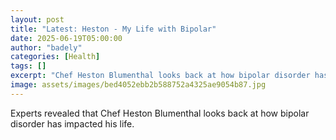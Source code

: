 ```yaml
---
layout: post
title: "Latest: Heston - My Life with Bipolar"
date: 2025-06-19T05:00:00
author: "badely"
categories: [Health]
tags: []
excerpt: "Chef Heston Blumenthal looks back at how bipolar disorder has impacted his life."
image: assets/images/bed4052ebb2b588752a4325ae9054b87.jpg
---
```


Experts revealed that Chef Heston Blumenthal looks back at how bipolar disorder has impacted his life.

